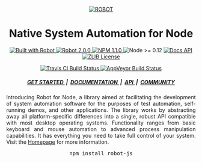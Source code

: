 <p align="center">
	<a target="_blank" href="http://getrobot.net">
		<img src="http://getrobot.net/common/gh-header.png" alt="ROBOT" />
	</a>
</p>

<h1 align="center">Native System Automation for Node</h1>

<p align="center">
	<a target="_blank" href="http://getrobot.net">
		<img src="https://img.shields.io/badge/Built_with-ROBOT-C86414.svg?style=flat-square" alt="Built with Robot" />
	</a>
	<a target="_blank" href="https://github.com/robot/robot">
		<img src="https://img.shields.io/badge/Robot-2.0.0-C86414.svg?style=flat-square" alt="Robot 2.0.0" />
	</a>
	<a target="_blank" href="https://npmjs.com/package/robot-js">
		<img src="https://img.shields.io/badge/NPM-1.1.0-C86414.svg?style=flat-square" alt="NPM 1.1.0" />
	</a>
	<img src="https://img.shields.io/badge/Node->=_0.12-C86414.svg?style=flat-square" alt="Node >= 0.12" />
	<a target="_blank" href="http://getrobot.net/docs/node.html">
		<img src="https://img.shields.io/badge/Docs-API-C86414.svg?style=flat-square" alt="Docs API" />
	</a>
	<a target="_blank" href="https://opensource.org/licenses/Zlib">
		<img src="https://img.shields.io/badge/License-ZLIB-C86414.svg?style=flat-square" alt="ZLIB License" />
	</a>
</p>

<p align="center">
	<a target="_blank" href="https://travis-ci.org/p120ph37/robot-js">
		<img src="https://img.shields.io/travis/p120ph37/robot-js.svg?style=flat-square&label=Travis+CI" alt="Travis CI Build Status" />
	</a>
	<a target="_blank" href="https://ci.appveyor.com/project/p120ph37/robot-js">
		<img src="https://img.shields.io/appveyor/ci/p120ph37/robot-js.svg?style=flat-square&label=AppVeyor"  alt="AppVeyor Build Status" />
	</a>
</p>

<h5 align="center">
	<a target="_blank" href="http://getrobot.net/docs/node.html">
		GET STARTED
	</a>
	&nbsp;|&nbsp;
	<a target="_blank" href="http://getrobot.net/docs/about.html">
		DOCUMENTATION
	</a>
	&nbsp;|&nbsp;
	<a target="_blank" href="http://getrobot.net/api/global.html">
		API
	</a>
	&nbsp;|&nbsp;
	<a target="_blank" href="http://getrobot.net/docs/philosophy.html">
		COMMUNITY
	</a>
</h5>

<p align="justify">
	Introducing Robot for Node, a library aimed at facilitating the development of system automation software for the purposes of test automation, self-running demos, and other applications. The library works by abstracting away all platform-specific differences into a single, robust API compatible with most desktop operating systems. Functionality ranges from basic keyboard and mouse automation to advanced process manipulation capabilities. It has everything you need to take full control of your system. Visit the <a target="_blank" href="http://getrobot.net">Homepage</a> for more information.
</p>

<pre align="center">npm install robot-js</pre>
